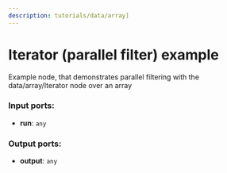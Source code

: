 ```yaml
---
description: tutorials/data/array]
---
```


# Iterator (parallel filter) example

Example node, that demonstrates parallel filtering with the data/array/Iterator node over an array

### Input ports:

* __run__: `any`

### Output ports:

* __output__: `any`

